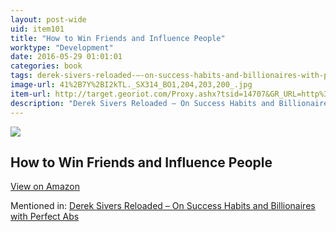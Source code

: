 ```yaml
---
layout: post-wide
uid: item101
title: "How to Win Friends and Influence People"
worktype: "Development"
date: 2016-05-29 01:01:01
categories: book
tags: derek-sivers-reloaded-–-on-success-habits-and-billionaires-with-perfect-abs
image-url: 41%2B7Y%2BI2kTL._SX314_BO1,204,203,200_.jpg
item-url: http://target.georiot.com/Proxy.ashx?tsid=14707&GR_URL=http%3A%2F%2Fwww.amazon.com%2FHow-Win-Friends-Influence-People%2Fdp%2F0671027034%2F
description: "Derek Sivers Reloaded – On Success Habits and Billionaires with Perfect Abs"
---
```

<a href="http://target.georiot.com/Proxy.ashx?tsid=14707&GR_URL=http%3A%2F%2Fwww.amazon.com%2FHow-Win-Friends-Influence-People%2Fdp%2F0671027034%2F" target="blank"><img src="../../../../img/thumbs/41%2B7Y%2BI2kTL._SX314_BO1,204,203,200_.jpg" class="prod-img"></a>
<h2>How to Win Friends and Influence People</h2>
<p><a class="btn btn-primary" href="http://target.georiot.com/Proxy.ashx?tsid=14707&GR_URL=http%3A%2F%2Fwww.amazon.com%2FHow-Win-Friends-Influence-People%2Fdp%2F0671027034%2F" target="blank">View on Amazon</a><p>
<p>Mentioned in: <a href="http://fourhourworkweek.com/2015/12/28/derek-sivers-reloaded-on-success-habits-and-billionaires-with-perfect-abs/" target="blank">Derek Sivers Reloaded – On Success Habits and Billionaires with Perfect Abs</a></p>

